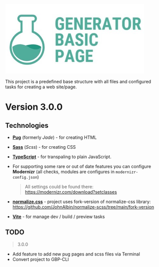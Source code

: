 ![](./logo.jpg)

This project is a predefined base structure with all files and configured tasks for creating a web site/page.

# Version 3.0.0

## Technologies

- **[Pug](https://pugjs.org/api/getting-started.html)** (formerly _Jade_) - for creating HTML
- **[Sass](https://sass-scss.ru/)** (_Scss_) - for creating CSS
- **[TypeScript](http://www.typescriptlang.org/index.html)** - for transpaling to plain JavaScript.
- For supporting some rare or out of date features you can configure **Modernizr** (all checks, modules are configures in `modernizr-config.json`)

  > All settings could be found there: https://modernizr.com/download?setclasses

- **[normalize.css](https://github.com/JohnAlbin/normalize-scss)** - project uses fork-version of normalize-css library: https://github.com/JohnAlbin/normalize-scss/tree/main/fork-version

- **[Vite](https://vite.dev/)** - for manage dev / build / preview tasks

## TODO

> 3.0.0

- Add feature to add new pug pages and scss files via Terminal
- Convert project to GBP-CLI
